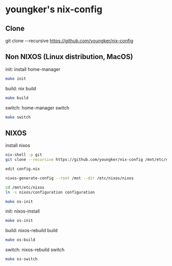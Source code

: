 # youngker's nix-config

## Clone
git clone --recursive https://github.com/youngker/nix-config

## Non NIXOS (Linux distribution, MacOS)
init: install home-manager
```bash
make init
```
build: nix build
```bash
make build
```
switch: home-manager switch
```bash
make switch
```

## NIXOS
install nixos
```bash
nix-shell -p git
git clone --recursive https://github.com/youngker/nix-config /mnt/etc/nixos

edit config.nix

nixos-generate-config --root /mnt --dir /etc/nixos/nixos

cd /mnt/etc/nixos
ln -s nixos/configuration configuration

make os-init
```
init: nixos-install
```bash
make os-init
```
build: nixos-rebuild build
```bash
make os-build
```
switch: nixos-rebuild switch
```bash
make os-switch
```
